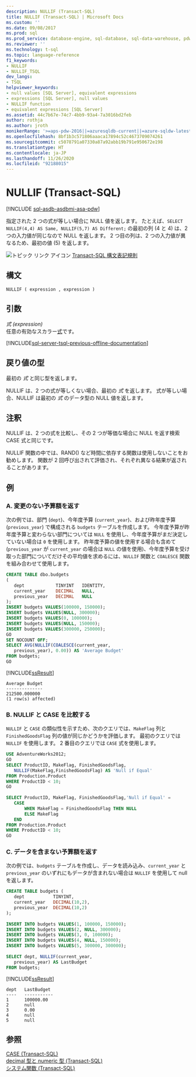 ```yaml
---
description: NULLIF (Transact-SQL)
title: NULLIF (Transact-SQL) | Microsoft Docs
ms.custom: ''
ms.date: 09/08/2017
ms.prod: sql
ms.prod_service: database-engine, sql-database, sql-data-warehouse, pdw
ms.reviewer: ''
ms.technology: t-sql
ms.topic: language-reference
f1_keywords:
- NULLIF
- NULLIF_TSQL
dev_langs:
- TSQL
helpviewer_keywords:
- null values [SQL Server], equivalent expressions
- expressions [SQL Server], null values
- NULLIF function
- equivalent expressions [SQL Server]
ms.assetid: 44c7b67e-74c7-4bb9-93a4-7a3016bd2feb
author: rothja
ms.author: jroth
monikerRange: '>=aps-pdw-2016||=azuresqldb-current||=azure-sqldw-latest||>=sql-server-2016||=sqlallproducts-allversions||>=sql-server-linux-2017||=azuresqldb-mi-current'
ms.openlocfilehash: 8bf1b3c571806aaaca17894c52c4673709074261
ms.sourcegitcommit: c5078791a07330a87a92abb19b791e950672e198
ms.translationtype: HT
ms.contentlocale: ja-JP
ms.lasthandoff: 11/26/2020
ms.locfileid: "92188015"
---
```

# <a name="nullif-transact-sql"></a>NULLIF (Transact-SQL)
[!INCLUDE [sql-asdb-asdbmi-asa-pdw](../../includes/applies-to-version/sql-asdb-asdbmi-asa-pdw.md)]

  指定された 2 つの式が等しい場合に NULL 値を返します。 たとえば、`SELECT NULLIF(4,4) AS Same, NULLIF(5,7) AS Different;` の最初の列 (4 と 4) は、2 つの入力値が同じなので NULL を返します。 2 つ目の列は、2 つの入力値が異なるため、最初の値 (5) を返します。 
  
 ![トピック リンク アイコン](../../database-engine/configure-windows/media/topic-link.gif "トピック リンク アイコン") [Transact-SQL 構文表記規則](../../t-sql/language-elements/transact-sql-syntax-conventions-transact-sql.md)  
  
## <a name="syntax"></a>構文  
  
```syntaxsql  
NULLIF ( expression , expression )  
```  
  
## <a name="arguments"></a>引数  
 *式 (expression)*  
 任意の有効なスカラー[式](../../t-sql/language-elements/expressions-transact-sql.md)です。  
  
[!INCLUDE[sql-server-tsql-previous-offline-documentation](../../includes/sql-server-tsql-previous-offline-documentation.md)]

## <a name="return-types"></a>戻り値の型
 最初の *式* と同じ型を返します。  
  
 NULLIF は、2 つの式が等しくない場合、最初の *式* を返します。 式が等しい場合、NULLIF は最初の *式* のデータ型の NULL 値を返します。  
  
## <a name="remarks"></a>注釈  
 NULLIF は、2 つの式を比較し、その 2 つが等価な場合に NULL を返す検索 CASE 式と同じです。  
  
 NULLIF 関数の中では、RAND() など時間に依存する関数は使用しないことをお勧めします。 関数が 2 回呼び出されて評価され、それぞれ異なる結果が返されることがあります。  
  
## <a name="examples"></a>例  
  
### <a name="a-returning-budget-amounts-that-have-not-changed"></a>A. 変更のない予算額を返す  
 次の例では、部門 (`dept`)、今年度予算 (`current_year`)、および昨年度予算 (`previous_year`) で構成される `budgets` テーブルを作成します。 今年度予算が昨年度予算と変わらない部門については `NULL` を使用し、今年度予算がまだ決定していない場合は `0` を使用します。 昨年度予算の値を使用する場合も含めて (`previous_year` が `current_year` の場合は `NULL` の値を使用)、今年度予算を受け取った部門についてだけその平均値を求めるには、`NULLIF` 関数と `COALESCE` 関数を組み合わせて使用します。  
  
```sql  
CREATE TABLE dbo.budgets  
(  
   dept            TINYINT   IDENTITY,  
   current_year    DECIMAL   NULL,  
   previous_year   DECIMAL   NULL  
);  
INSERT budgets VALUES(100000, 150000);  
INSERT budgets VALUES(NULL, 300000);  
INSERT budgets VALUES(0, 100000);  
INSERT budgets VALUES(NULL, 150000);  
INSERT budgets VALUES(300000, 250000);  
GO    
SET NOCOUNT OFF;  
SELECT AVG(NULLIF(COALESCE(current_year,  
   previous_year), 0.00)) AS 'Average Budget'  
FROM budgets;  
GO  
```  
  
 [!INCLUDE[ssResult](../../includes/ssresult-md.md)]  
  
 ```
 Average Budget  
 --------------  
 212500.000000  
 (1 row(s) affected)
 ```  
  
### <a name="b-comparing-nullif-and-case"></a>B. NULLIF と CASE を比較する  
 `NULLIF` と `CASE` の類似性を示すため、次のクエリでは、`MakeFlag` 列と `FinishedGoodsFlag` 列の値が同じかどうかを評価します。 最初のクエリでは `NULLIF` を使用します。 2 番目のクエリでは `CASE` 式を使用します。  
  
```sql  
USE AdventureWorks2012;  
GO  
SELECT ProductID, MakeFlag, FinishedGoodsFlag,   
   NULLIF(MakeFlag,FinishedGoodsFlag) AS 'Null if Equal'  
FROM Production.Product  
WHERE ProductID < 10;  
GO  
  
SELECT ProductID, MakeFlag, FinishedGoodsFlag,'Null if Equal' =  
   CASE  
       WHEN MakeFlag = FinishedGoodsFlag THEN NULL  
       ELSE MakeFlag  
   END  
FROM Production.Product  
WHERE ProductID < 10;  
GO  
```  

### <a name="c-returning-budget-amounts-that-contain-no-data"></a>C. データを含まない予算額を返す  
 次の例では、`budgets` テーブルを作成し、データを読み込み、`current_year` と `previous_year` のいずれにもデータが含まれない場合は `NULLIF` を使用して null を返します。  
  
```sql  
CREATE TABLE budgets (  
   dept           TINYINT,  
   current_year   DECIMAL(10,2),  
   previous_year  DECIMAL(10,2)  
);  
  
INSERT INTO budgets VALUES(1, 100000, 150000);  
INSERT INTO budgets VALUES(2, NULL, 300000);  
INSERT INTO budgets VALUES(3, 0, 100000);  
INSERT INTO budgets VALUES(4, NULL, 150000);  
INSERT INTO budgets VALUES(5, 300000, 300000);  
  
SELECT dept, NULLIF(current_year,  
   previous_year) AS LastBudget  
FROM budgets;  
```  
  
 [!INCLUDE[ssResult](../../includes/ssresult-md.md)]  
  
 ```
 dept   LastBudget  
 ----   -----------  
 1      100000.00  
 2      null 
 3      0.00  
 4      null  
 5      null
 ```  
  
## <a name="see-also"></a>参照  
 [CASE &#40;Transact-SQL&#41;](../../t-sql/language-elements/case-transact-sql.md)   
 [decimal 型と numeric 型 &#40;Transact-SQL&#41;](../../t-sql/data-types/decimal-and-numeric-transact-sql.md)   
 [システム関数 &#40;Transact-SQL&#41;](../../relational-databases/system-functions/system-functions-category-transact-sql.md)  
  
  

